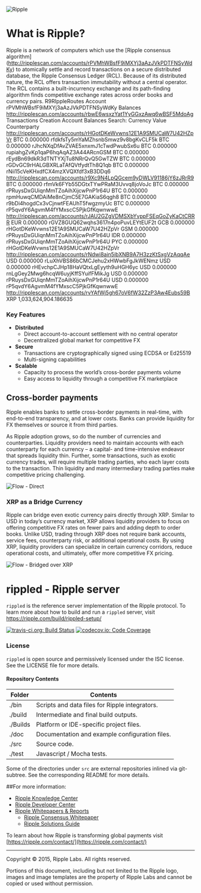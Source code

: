 ![Ripple](/images/ripple.png)

# What is Ripple?
Ripple is a network of computers which use the [Ripple consensus algorithm]
(http://ripplescan.com/accounts/rPVMhWBsfF9iMXYj3aAzJVkPDTFNSyWdKy) to atomically settle and record
transactions on a secure distributed database, the Ripple Consensus Ledger
(RCL). Because of its distributed nature, the RCL offers transaction immutability
without a central operator. The RCL contains a built-incurrency exchange and its
path-finding algorithm finds competitive exchange rates across order books
and currency pairs.
R9RIppleRoutes 
Account rPVMhWBsfF9iMXYj3aAzJVkPDTFNSyWdKy
Balances
http://ripplescan.com/accounts/rbwE6wsxzYat1YyGGxzAwq6wBSF5MdoAg
Transactions
Creation
Account Balances
Search:
Currency	Value	Counterparty
http://ripplescan.com/accounts/rHGotDKeWvwns12E1A9SMUCaW7U42HZpVr
BTC	0.000000	rfdkfsTy5mYaMZhsnbSmwz9v8bgKvCLF5k
BTC	0.000000	rJhcNXqDfAvZVAE5xnxmJ1cTwdPwubSx6u
BTC	0.000000	rupiahgZvKp1qaP6hqAqAZ3A44ARcnGSM
BTC	0.000000	rEydBn69dkR3dTNTYXjTu8NRrQvQ5GwTZW
BTC	0.000000	rGDvGC9rHALGBXRLaTAfQVtfydtTh8Q1qb
BTC	0.000000	rNii15cVeKHxdfCX4mzXVQXfdf3xB3DDq6
http://ripplescan.com/accounts/r9Xc9N4LpQGcem9yDWLV91186jY6zJRrR9
BTC	0.000000	rfmVk6FYb55DGtxTYwPRaM3Uvvq8joVoJc
BTC	0.000000	rPRuysDxGUiqnMmTZoAihXijcwPnP1r64U
BTC	0.000000	rpmHuwqCMDAiMe8nCjmC5E7GAKiaS6qgh8
BTC	0.000000	r9bDi4hogdCx3vCjnwtFEAUhT5fwgzmyUc
BTC	0.000000	rP5qvdY6AgvmM4fYMxscC5PjkGfKqwnwwE
http://ripplescan.com/accounts/rJAU2GZgVDMSXbYvppFSEqGoZyKaCtCRRR
EUR	0.000000	rGVZ8GUQ62wqhs3617n4poPuvLEYtEUF2t
GCB	0.000000	rHGotDKeWvwns12E1A9SMUCaW7U42HZpVr
GSM	0.000000	rPRuysDxGUiqnMmTZoAihXijcwPnP1r64U
IDR	0.000000	rPRuysDxGUiqnMmTZoAihXijcwPnP1r64U
PYC	0.000000	rHGotDKeWvwns12E1A9SMUCaW7U42HZpVr
http://ripplescan.com/accounts/rNdwi8ain5ibXNB9A7H3zzKtSxgVzAqqAe
USD	0.000000	rLuXhVBS86bCMCJehu2xHWwbFgJkWENmz
USD	0.000000	rHEvchpCJHp18HaVQtxLgEyyth9uHGH6yc
USD	0.000000	rnLgGey2Mwg6hcqW6uyjKffSYuifFMikJg
USD	0.000000	rPRuysDxGUiqnMmTZoAihXijcwPnP1r64U
USD	0.000000	rP5qvdY6AgvmM4fYMxscC5PjkGfKqwnwwE
http://ripplescan.com/accounts/rvYAfWj5gh67oV6fW32ZzP3Aw4Eubs59B
XRP	1,033,624,904.186635	
### Key Features
- **Distributed**
  - Direct account-to-account settlement with no central operator
  - Decentralized global market for competitive FX
- **Secure**
  - Transactions are cryptographically signed using ECDSA or Ed25519
  - Multi-signing capabilities
- **Scalable**
  - Capacity to process the world’s cross-border payments volume
  - Easy access to liquidity through a competitive FX marketplace

## Cross-border payments
Ripple enables banks to settle cross-border payments in real-time, with
end-to-end transparency, and at lower costs. Banks can provide liquidity
for FX themselves or source it from third parties.

As Ripple adoption grows, so do the number of currencies and counterparties.
Liquidity providers need to maintain accounts with each counterparty for
each currency – a capital- and time-intensive endeavor that spreads liquidity
thin. Further, some transactions, such as exotic currency trades, will require
multiple trading parties, who each layer costs to the transaction. Thin
liquidity and many intermediary trading parties make competitive pricing
challenging.

![Flow - Direct](images/flow1.png)

### XRP as a Bridge Currency
Ripple can bridge even exotic currency pairs directly through XRP. Similar to
USD in today’s currency market, XRP allows liquidity providers to focus on
offering competitive FX rates on fewer pairs and adding depth to order books.
Unlike USD, trading through XRP does not require bank accounts, service fees,
counterparty risk, or additional operational costs. By using XRP, liquidity
providers can specialize in certain currency corridors, reduce operational
costs, and ultimately, offer more competitive FX pricing.

![Flow - Bridged over XRP](images/flow2.png)

# rippled - Ripple server
`rippled` is the reference server implementation of the Ripple
protocol. To learn more about how to build and run a `rippled`
server, visit https://ripple.com/build/rippled-setup/

[![travis-ci.org: Build Status](https://travis-ci.org/ripple/rippled.png?branch=develop)](https://travis-ci.org/ripple/rippled)
[![codecov.io: Code Coverage](https://codecov.io/gh/ripple/rippled/branch/develop/graph/badge.svg)](https://codecov.io/gh/ripple/rippled)

### License
`rippled` is open source and permissively licensed under the
ISC license. See the LICENSE file for more details.

#### Repository Contents

| Folder  | Contents |
|---------|----------|
| ./bin   | Scripts and data files for Ripple integrators. |
| ./build | Intermediate and final build outputs.          |
| ./Builds| Platform or IDE-specific project files.        |
| ./doc   | Documentation and example configuration files. |
| ./src   | Source code.                                   |
| ./test  | Javascript / Mocha tests.                      |


Some of the directories under `src` are external repositories inlined via
git-subtree. See the corresponding README for more details.

##For more information:

* [Ripple Knowledge Center](https://ripple.com/learn/)
* [Ripple Developer Center](https://ripple.com/build/)
* [Ripple Whitepapers & Reports](https://ripple.com/whitepapers-reports/)
  * [Ripple Consensus Whitepaper](https://ripple.com/consensus-whitepaper/)
  * [Ripple Solutions Guide](https://ripple.com/files/ripple_solutions_guide.pdf)

To learn about how Ripple is transforming global payments visit
[https://ripple.com/contact/](https://ripple.com/contact/)

- - -

Copyright © 2015, Ripple Labs. All rights reserved.

Portions of this document, including but not limited to the Ripple logo,
images and image templates are the property of Ripple Labs and cannot be
copied or used without permission.
